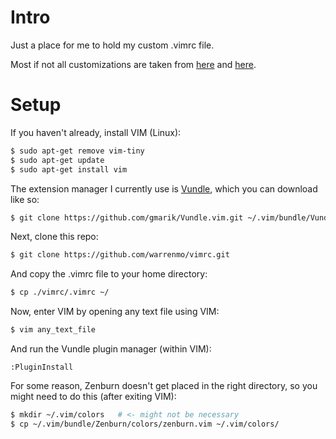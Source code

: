 Intro
=====

Just a place for me to hold my custom .vimrc file.

Most if not all customizations are taken from [here](https://realpython.com/blog/python/vim-and-python-a-match-made-in-heaven/) and [here](https://danielmiessler.com/study/vim/).


Setup
=====


If you haven't already, install VIM (Linux):

```bash
$ sudo apt-get remove vim-tiny
$ sudo apt-get update
$ sudo apt-get install vim
```

The extension manager I currently use is [Vundle](https://github.com/VundleVim/Vundle.vim), which you can download like so:
```bash
$ git clone https://github.com/gmarik/Vundle.vim.git ~/.vim/bundle/Vundle.vim
```

Next, clone this repo:

```bash
$ git clone https://github.com/warrenmo/vimrc.git
```

And copy the .vimrc file to your home directory:

```bash
$ cp ./vimrc/.vimrc ~/
```

Now, enter VIM by opening any text file using VIM:

```bash
$ vim any_text_file
```

And run the Vundle plugin manager (within VIM):

```
:PluginInstall
```

For some reason, Zenburn doesn't get placed in the right directory, so you might need to do this (after exiting VIM):
```bash
$ mkdir ~/.vim/colors   # <- might not be necessary
$ cp ~/.vim/bundle/Zenburn/colors/zenburn.vim ~/.vim/colors/
```
